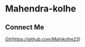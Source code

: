 # Mahendra-kolhe
## Connect Me 
[Git](https://img.shields.io/badge/GitHub-100000?style=for-the-badge&logo=github&logoColor=white)(https://github.com/Mahikolhe23)



